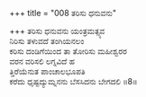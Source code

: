 +++
title = "008 ತರಿಸು ಧನುವನು"

+++
ತರಿಸು ಧನುವನು ಯಂತ್ರಮತ್ಸ್ಯವ  
ನಿರಿಸು ತಳುವದೆ ತಂಗಿಯನಲಂ  
ಕರಿಸು ದಂಡಿಗೆಯಿಂದ ತಾ ತೋರಿಸು ಮಹೀಶ್ವರರ   
ವರನ ವರಿಸಲಿ ಲಗ್ನವಿದೆ ಹ  
ತ್ತಿರೆಯೆನುತ ಪಾಂಚಾಲಭೂಪತಿ  
ಕರೆದು ಧೃಷ್ಟದ್ಯುಮ್ನನನು ಬೆಸಸಿದನು ಬೇಗದಲಿ     ॥8॥